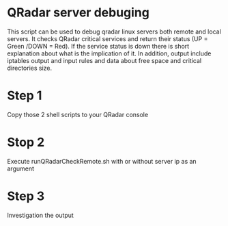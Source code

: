 # QRadar server debuging
This script can be used to debug qradar linux servers both remote and local servers.
It checks QRadar critical services and return their status (UP = Green /DOWN = Red). If the service status is down there is short explanation
about what is the implication of it.
In addition, output include iptables output and input rules and data about free space and critical directories size.

# Step 1
Copy those 2 shell scripts to your QRadar console

# Stop 2
Execute runQRadarCheckRemote.sh with or without server ip as an argument

# Step 3
Investigation the output
